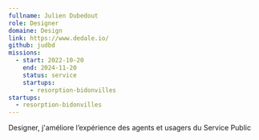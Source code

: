 ```yaml
---
fullname: Julien Dubedout
role: Designer
domaine: Design
link: https://www.dedale.io/
github: judbd
missions:
  - start: 2022-10-20
    end: 2024-11-20
    status: service
    startups:
      - resorption-bidonvilles
startups:
  - resorption-bidonvilles
---
```

Designer, j'améliore l’expérience des agents et usagers du Service Public
